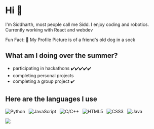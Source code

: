 # Hi 👋
I'm Siddharth, most people call me Sidd. I enjoy coding and robotics.
Currently working with React and webdev

Fun Fact: 🐶 My Profile Picture is of a friend's old dog in a sock

## What am I doing over the summer?
- participating in hackathons ✔️✔️✔️✔️✔️
- completing personal projects
- completing a group project ✔️

## Here are the languages I use
![Python](https://img.shields.io/badge/-Python-black?logo=Python)&nbsp;&nbsp;
![JavaScript](https://img.shields.io/badge/-JavaScript-black?logo=javascript)&nbsp;&nbsp;
![C/C++](https://img.shields.io/badge/-C/C++-black?logo=cplusplus)&nbsp;&nbsp;
![HTML5](https://img.shields.io/badge/-HTML5-black?logo=html5)&nbsp;&nbsp;
![CSS3](https://img.shields.io/badge/-CSS3-black?logo=css3)&nbsp;&nbsp;
![Java](https://img.shields.io/badge/-Java-black?logo=java)&nbsp;&nbsp;

<a href="https://github.com/siddkhannaa/siddkhannaa">
  <img align="center" src="https://github-readme-stats.vercel.app/api/top-langs/?username=siddkhannaa&hide=c&title_color=ffffff&text_color=c9cacc&icon_color=2bbc8a&bg_color=1d1f21&langs_count=5" />
